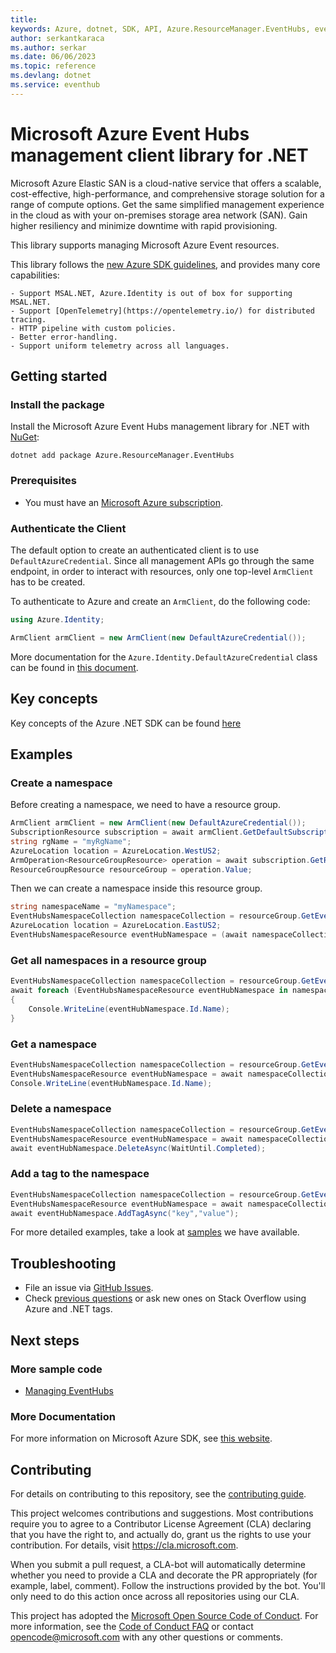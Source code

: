 ```yaml
---
title: 
keywords: Azure, dotnet, SDK, API, Azure.ResourceManager.EventHubs, eventhub
author: serkantkaraca
ms.author: serkar
ms.date: 06/06/2023
ms.topic: reference
ms.devlang: dotnet
ms.service: eventhub
---
```

# Microsoft Azure Event Hubs management client library for .NET

Microsoft Azure Elastic SAN is a cloud-native service that offers a scalable, cost-effective, high-performance, and comprehensive storage solution for a range of compute options. Get the same simplified management experience in the cloud as with your on-premises storage area network (SAN). Gain higher resiliency and minimize downtime with rapid provisioning.

This library supports managing Microsoft Azure Event resources.

This library follows the [new Azure SDK guidelines](https://azure.github.io/azure-sdk/general_introduction.html), and provides many core capabilities:

    - Support MSAL.NET, Azure.Identity is out of box for supporting MSAL.NET.
    - Support [OpenTelemetry](https://opentelemetry.io/) for distributed tracing.
    - HTTP pipeline with custom policies.
    - Better error-handling.
    - Support uniform telemetry across all languages.

## Getting started 

### Install the package

Install the Microsoft Azure Event Hubs management library for .NET with [NuGet](https://www.nuget.org/):

```dotnetcli
dotnet add package Azure.ResourceManager.EventHubs
```

### Prerequisites

* You must have an [Microsoft Azure subscription](https://azure.microsoft.com/free/dotnet/).

### Authenticate the Client

The default option to create an authenticated client is to use `DefaultAzureCredential`. Since all management APIs go through the same endpoint, in order to interact with resources, only one top-level `ArmClient` has to be created.

To authenticate to Azure and create an `ArmClient`, do the following code:

```C# Snippet:Managing_Namespaces_AuthClient_Usings
using Azure.Identity;
```
```C# Snippet:Managing_Namespaces_AuthClient
ArmClient armClient = new ArmClient(new DefaultAzureCredential());
```

More documentation for the `Azure.Identity.DefaultAzureCredential` class can be found in [this document](/dotnet/api/azure.identity.defaultazurecredential).

## Key concepts

Key concepts of the Azure .NET SDK can be found [here](https://github.com/Azure/azure-sdk-for-net/blob/main/sdk/resourcemanager/Azure.ResourceManager/README.md#key-concepts)

## Examples

### Create a namespace

Before creating a namespace, we need to have a resource group.

```C# Snippet:Managing_Namespaces_CreateResourceGroup
ArmClient armClient = new ArmClient(new DefaultAzureCredential());
SubscriptionResource subscription = await armClient.GetDefaultSubscriptionAsync();
string rgName = "myRgName";
AzureLocation location = AzureLocation.WestUS2;
ArmOperation<ResourceGroupResource> operation = await subscription.GetResourceGroups().CreateOrUpdateAsync(WaitUntil.Completed, rgName, new ResourceGroupData(location));
ResourceGroupResource resourceGroup = operation.Value;
```

Then we can create a namespace inside this resource group.

```C# Snippet:Managing_Namespaces_CreateNamespace
string namespaceName = "myNamespace";
EventHubsNamespaceCollection namespaceCollection = resourceGroup.GetEventHubsNamespaces();
AzureLocation location = AzureLocation.EastUS2;
EventHubsNamespaceResource eventHubNamespace = (await namespaceCollection.CreateOrUpdateAsync(WaitUntil.Completed, namespaceName, new EventHubsNamespaceData(location))).Value;
```

### Get all namespaces in a resource group

```C# Snippet:Managing_Namespaces_ListNamespaces
EventHubsNamespaceCollection namespaceCollection = resourceGroup.GetEventHubsNamespaces();
await foreach (EventHubsNamespaceResource eventHubNamespace in namespaceCollection.GetAllAsync())
{
    Console.WriteLine(eventHubNamespace.Id.Name);
}
```

### Get a namespace

```C# Snippet:Managing_Namespaces_GetNamespace
EventHubsNamespaceCollection namespaceCollection = resourceGroup.GetEventHubsNamespaces();
EventHubsNamespaceResource eventHubNamespace = await namespaceCollection.GetAsync("myNamespace");
Console.WriteLine(eventHubNamespace.Id.Name);
```

### Delete a namespace
```C# Snippet:Managing_Namespaces_DeleteNamespace
EventHubsNamespaceCollection namespaceCollection = resourceGroup.GetEventHubsNamespaces();
EventHubsNamespaceResource eventHubNamespace = await namespaceCollection.GetAsync("myNamespace");
await eventHubNamespace.DeleteAsync(WaitUntil.Completed);
```

### Add a tag to the namespace

```C# Snippet:Managing_Namespaces_AddTag
EventHubsNamespaceCollection namespaceCollection = resourceGroup.GetEventHubsNamespaces();
EventHubsNamespaceResource eventHubNamespace = await namespaceCollection.GetAsync("myNamespace");
await eventHubNamespace.AddTagAsync("key","value");
```

For more detailed examples, take a look at [samples](https://github.com/Azure/azure-sdk-for-net/tree/main/sdk/eventhub/Azure.ResourceManager.EventHubs/samples) we have available.

## Troubleshooting

-   File an issue via [GitHub Issues](https://github.com/Azure/azure-sdk-for-net/issues).
-   Check [previous questions](https://stackoverflow.com/questions/tagged/azure+.net) or ask new ones on Stack Overflow using Azure and .NET tags.

## Next steps

### More sample code

- [Managing EventHubs](https://github.com/Azure/azure-sdk-for-net/blob/main/sdk/eventhub/Azure.ResourceManager.EventHubs/samples/Sample1_ManagingEventHubs.md)

### More Documentation

For more information on Microsoft Azure SDK, see [this website](https://azure.github.io/azure-sdk/).

## Contributing

For details on contributing to this repository, see the [contributing
guide][cg].

This project welcomes contributions and suggestions. Most contributions
require you to agree to a Contributor License Agreement (CLA) declaring
that you have the right to, and actually do, grant us the rights to use
your contribution. For details, visit <https://cla.microsoft.com>.

When you submit a pull request, a CLA-bot will automatically determine
whether you need to provide a CLA and decorate the PR appropriately
(for example, label, comment). Follow the instructions provided by the
bot. You'll only need to do this action once across all repositories
using our CLA.

This project has adopted the [Microsoft Open Source Code of Conduct][coc]. For
more information, see the [Code of Conduct FAQ][coc_faq] or contact
<opencode@microsoft.com> with any other questions or comments.

<!-- LINKS -->
[cg]: https://github.com/Azure/azure-sdk-for-net/blob/main/sdk/resourcemanager/Azure.ResourceManager/docs/CONTRIBUTING.md
[coc]: https://opensource.microsoft.com/codeofconduct/
[coc_faq]: https://opensource.microsoft.com/codeofconduct/faq/


